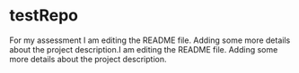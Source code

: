 # testRepo
For my assessment
I am editing the README file. Adding some more details about the project description.I am editing the README file. Adding some more details about the project description.
